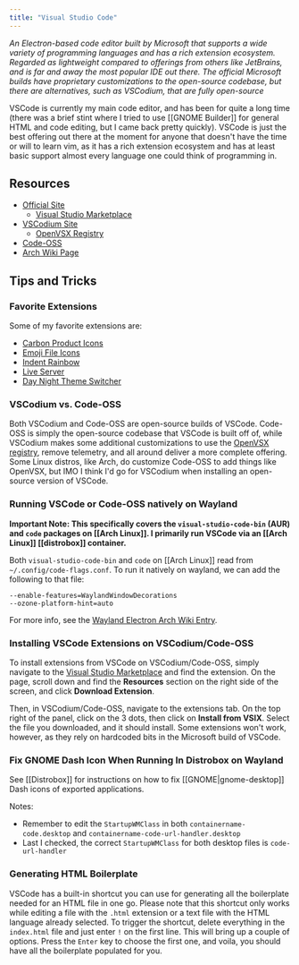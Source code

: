 ```yaml
---
title: "Visual Studio Code"
---
```


*An Electron-based code editor built by Microsoft that supports a wide variety of programming languages and has a rich extension ecosystem. Regarded as lightweight compared to offerings from others like JetBrains, and is far and away the most popular IDE out there. The official Microsoft builds have proprietary customizations to the open-source codebase, but there are alternatives, such as VSCodium, that are fully open-source*

VSCode is currently my main code editor, and has been for quite a long time (there was a brief stint where I tried to use [[GNOME Builder]] for general HTML and code editing, but I came back pretty quickly). VSCode is just the best offering out there at the moment for anyone that doesn't have the time or will to learn vim, as it has a rich extension ecosystem and has at least basic support almost every language one could think of programming in.

## Resources
- [Official Site](https://code.visualstudio.com/)
    - [Visual Studio Marketplace](https://marketplace.visualstudio.com/search?target=VSCode&category=All%20categories&sortBy=Installs)
- [VSCodium Site](https://vscodium.com/)
    - [OpenVSX Registry](https://open-vsx.org/)
- [Code-OSS](https://github.com/microsoft/vscode)
- [Arch Wiki Page](https://wiki.archlinux.org/title/Visual_Studio_Code)

## Tips and Tricks

### Favorite Extensions

Some of my favorite extensions are:
- [Carbon Product Icons](https://marketplace.visualstudio.com/items?itemName=antfu.icons-carbon)
- [Emoji File Icons](https://marketplace.visualstudio.com/items?itemName=mightbesimon.emoji-icons)
- [Indent Rainbow](https://marketplace.visualstudio.com/items?itemName=oderwat.indent-rainbow)
- [Live Server](https://marketplace.visualstudio.com/items?itemName=ritwickdey.LiveServer)
- [Day Night Theme Switcher](https://marketplace.visualstudio.com/items?itemName=freetonik.day-night-theme-switcher)

### VSCodium vs. Code-OSS

Both VSCodium and Code-OSS are open-source builds of VSCode. Code-OSS is simply the open-source codebase that VSCode is built off of, while VSCodium makes some additional customizations to use the [OpenVSX registry](https://open-vsx.org/), remove telemetry, and all around deliver a more complete offering. Some Linux distros, like Arch, do customize Code-OSS to add things like OpenVSX, but IMO I think I'd go for VSCodium when installing an open-source version of VSCode.

### Running VSCode or Code-OSS natively on Wayland

**Important Note: This specifically covers the `visual-studio-code-bin` (AUR) and `code` packages on [[Arch Linux]]. I primarily run VSCode via an [[Arch Linux]] [[distrobox]] container.**

Both `visual-studio-code-bin` and `code` on [[Arch Linux]] read from `~/.config/code-flags.conf`. To run it natively on wayland, we can add the following to that file:

```
--enable-features=WaylandWindowDecorations
--ozone-platform-hint=auto
```

For more info, see the [Wayland Electron Arch Wiki Entry](https://wiki.archlinux.org/title/Wayland#Electron).


### Installing VSCode Extensions on VSCodium/Code-OSS

To install extensions from VSCode on VSCodium/Code-OSS, simply navigate to the [Visual Studio Marketplace](https://marketplace.visualstudio.com/search?target=VSCode&category=All%20categories&sortBy=Installs) and find the extension. On the page, scroll down and find the **Resources** section on the right side of the screen, and click **Download Extension**.

Then, in VSCodium/Code-OSS, navigate to the extensions tab. On the top right of the panel, click on the 3 dots, then click on **Install from VSIX**. Select the file you downloaded, and it should install. Some extensions won't work, however, as they rely on hardcoded bits in the Microsoft build of VSCode.

### Fix GNOME Dash Icon When Running In Distrobox on Wayland

See [[Distrobox]] for instructions on how to fix [[GNOME|gnome-desktop]] Dash icons of exported applications. 

Notes:
- Remember to edit the `StartupWMClass` in both `containername-code.desktop` and `containername-code-url-handler.desktop`
- Last I checked, the correct `StartupWMClass` for both desktop files is `code-url-handler`

### Generating HTML Boilerplate

VSCode has a built-in shortcut you can use for generating all the boilerplate needed for an HTML file in one go. Please note that this shortcut only works while editing a file with the `.html` extension or a text file with the HTML language already selected. To trigger the shortcut, delete everything in the `index.html` file and just enter `!` on the first line. This will bring up a couple of options. Press the `Enter` key to choose the first one, and voila, you should have all the boilerplate populated for you.